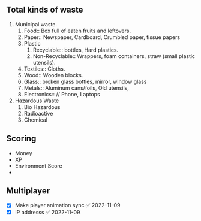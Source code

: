 ## Total kinds of waste
1. Municipal waste.
	1. Food:: Box full of eaten fruits and leftovers.
	2. Paper:: Newspaper, Cardboard, Crumbled paper, tissue papers
	3. Plastic 
		1. Recyclable:: bottles, Hard plastics. 
		2. Non-Recyclable:: Wrappers, foam containers, straw (small plastic utensils).
	4. Textiles:: Cloths.
	5. Wood:: Wooden blocks.
	6. Glass:: broken glass bottles, mirror, window glass
	7. Metals:: Aluminum cans/foils, Old utensils, 
	8. Electronics:: // Phone, Laptops
2. Hazardous Waste
	1. Bio Hazardous
	2. Radioactive
	3. Chemical

## Scoring

- Money
- XP
- Environment Score
- 


## Multiplayer 

- [x] Make player animation sync ✅ 2022-11-09
- [x] IP addresss ✅ 2022-11-09